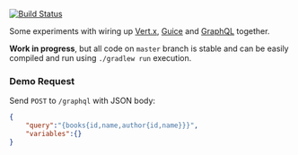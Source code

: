 [![Build Status](https://travis-ci.org/spodin/library.svg?branch=master)](https://travis-ci.org/spodin/library)

Some experiments with wiring up [Vert.x](http://vertx.io), [Guice](https://github.com/google/guice) and [GraphQL](http://graphql.org) together.

**Work in progress**, but all code on `master` branch is stable and can be easily compiled and run using `./gradlew run` execution.

### Demo Request

Send `POST` to `/graphql` with JSON body:

```json
{
	"query":"{books{id,name,author{id,name}}}",
	"variables":{}
}
```